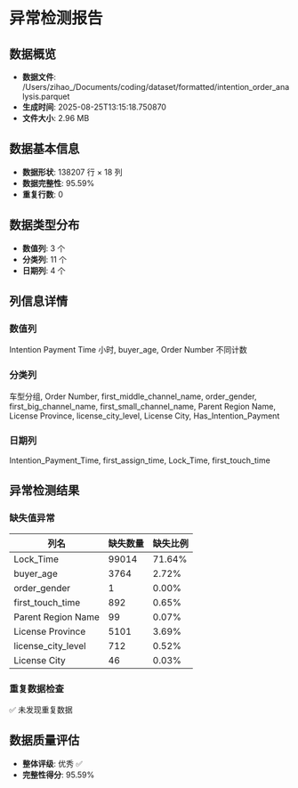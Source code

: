 # 异常检测报告

## 数据概览
- **数据文件**: /Users/zihao_/Documents/coding/dataset/formatted/intention_order_analysis.parquet
- **生成时间**: 2025-08-25T13:15:18.750870
- **文件大小**: 2.96 MB

## 数据基本信息
- **数据形状**: 138207 行 × 18 列
- **数据完整性**: 95.59%
- **重复行数**: 0

## 数据类型分布
- **数值列**: 3 个
- **分类列**: 11 个  
- **日期列**: 4 个

## 列信息详情
### 数值列
Intention Payment Time 小时, buyer_age, Order Number 不同计数

### 分类列
车型分组, Order Number, first_middle_channel_name, order_gender, first_big_channel_name, first_small_channel_name, Parent Region Name, License Province, license_city_level, License City, Has_Intention_Payment

### 日期列
Intention_Payment_Time, first_assign_time, Lock_Time, first_touch_time

## 异常检测结果

### 缺失值异常

| 列名 | 缺失数量 | 缺失比例 |
|------|----------|----------|
| Lock_Time | 99014 | 71.64% |
| buyer_age | 3764 | 2.72% |
| order_gender | 1 | 0.00% |
| first_touch_time | 892 | 0.65% |
| Parent Region Name | 99 | 0.07% |
| License Province | 5101 | 3.69% |
| license_city_level | 712 | 0.52% |
| License City | 46 | 0.03% |

### 重复数据检查
✅ 未发现重复数据

## 数据质量评估
- **整体评级**: 优秀 ✅
- **完整性得分**: 95.59%
